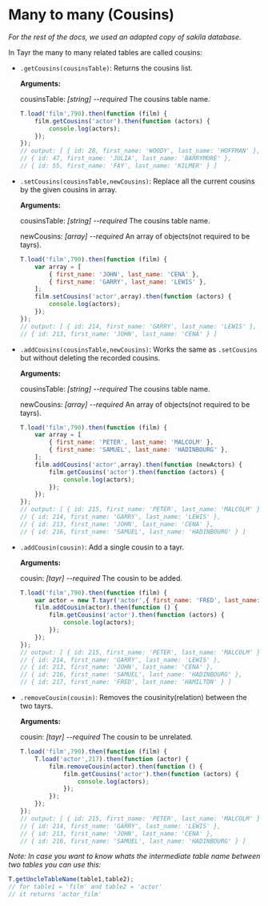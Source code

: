 # Many to many (Cousins)

*For the rest of the docs, we used an adapted copy of sakila database.*

In Tayr the many to many related tables are called cousins:

- `.getCousins(cousinsTable)`: Returns the cousins list.

    **Arguments:**

    cousinsTable: *[string] --required* The cousins table name.

    ```javascript
    T.load('film',790).then(function (film) {
        film.getCousins('actor').then(function (actors) {
            console.log(actors);
        });
    });
    // output: [ { id: 28, first_name: 'WOODY', last_name: 'HOFFMAN' },
    // { id: 47, first_name: 'JULIA', last_name: 'BARRYMORE' },
    // { id: 55, first_name: 'FAY', last_name: 'KILMER' } ]
    ```
- `.setCousins(cousinsTable,newCousins)`: Replace all the current cousins by the given cousins in array.

    **Arguments:**

    cousinsTable: *[string] --required* The cousins table name.

    newCousins: *[array] --required* An array of objects(not required to be tayrs).

    ```javascript
    T.load('film',790).then(function (film) {
        var array = [
            { first_name: 'JOHN', last_name: 'CENA' },
            { first_name: 'GARRY', last_name: 'LEWIS' },
        ];
        film.setCousins('actor',array).then(function (actors) {
            console.log(actors);
        });
    });
    // output: [ { id: 214, first_name: 'GARRY', last_name: 'LEWIS' },
    // { id: 213, first_name: 'JOHN', last_name: 'CENA' } ]
    ```
- `.addCousins(cousinsTable,newCousins)`: Works the same as `.setCousins` but without deleting the recorded cousins.

    **Arguments:**

    cousinsTable: *[string] --required* The cousins table name.

    newCousins: *[array] --required* An array of objects(not required to be tayrs).

    ```javascript
    T.load('film',790).then(function (film) {
        var array = [
            { first_name: 'PETER', last_name: 'MALCOLM' },
            { first_name: 'SAMUEL', last_name: 'HADINBOURG' },
        ];
        film.addCousins('actor',array).then(function (newActors) {
            film.getCousins('actor').then(function (actors) {
                console.log(actors);
            });
        });
    });
    // output: [ { id: 215, first_name: 'PETER', last_name: 'MALCOLM' },
    // { id: 214, first_name: 'GARRY', last_name: 'LEWIS' },
    // { id: 213, first_name: 'JOHN', last_name: 'CENA' },
    // { id: 216, first_name: 'SAMUEL', last_name: 'HADINBOURG' } ]
    ```
- `.addCousin(cousin)`: Add a single cousin to a tayr.

    **Arguments:**

    cousin: *[tayr] --required* The cousin to be added.

    ```javascript
    T.load('film',790).then(function (film) {
        var actor = new T.tayr('actor',{ first_name: 'FRED', last_name: 'HAMILTON' });
        film.addCousin(actor).then(function () {
            film.getCousins('actor').then(function (actors) {
                console.log(actors);
            });
        });
    });
    // output: [ { id: 215, first_name: 'PETER', last_name: 'MALCOLM' },
    // { id: 214, first_name: 'GARRY', last_name: 'LEWIS' },
    // { id: 213, first_name: 'JOHN', last_name: 'CENA' },
    // { id: 216, first_name: 'SAMUEL', last_name: 'HADINBOURG' },
    // { id: 217, first_name: 'FRED', last_name: 'HAMILTON' } ]
    ```
- `.removeCousin(cousin)`: Removes the cousinity(relation) between the two tayrs.

    **Arguments:**

    cousin: *[tayr] --required* The cousin to be unrelated.

    ```javascript
    T.load('film',790).then(function (film) {
        T.load('actor',217).then(function (actor) {
            film.removeCousin(actor).then(function () {
                film.getCousins('actor').then(function (actors) {
                    console.log(actors);
                });
            });
        });
    });
    // output: [ { id: 215, first_name: 'PETER', last_name: 'MALCOLM' },
    // { id: 214, first_name: 'GARRY', last_name: 'LEWIS' },
    // { id: 213, first_name: 'JOHN', last_name: 'CENA' },
    // { id: 216, first_name: 'SAMUEL', last_name: 'HADINBOURG' } ]
    ```

*Note: In case you want to know whats the intermediate table name between two tables you can use this:*
```javascript
T.getUncleTableName(table1,table2);
// for table1 = 'film' and table2 = 'actor'
// it returns 'actor_film'
```
